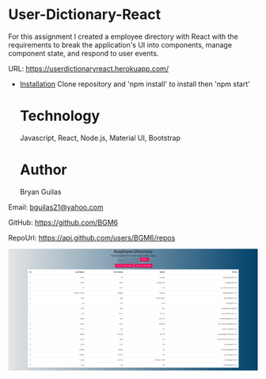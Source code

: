 # User-Dictionary-React
    
For this assignment I created a employee directory with React with the requirements to break the application's UI into components, manage component state, and respond to user events.

URL: https://userdictionaryreact.herokuapp.com/

* [Installation](#Installation)
Clone repository and 'npm install' to install then 'npm start'

    # Technology
    Javascript, React, Node.js, Material UI, Bootstrap
    
    # Author 
    Bryan Guilas
    
    
Email: bguilas21@yahoo.com
    
GitHub: https://github.com/BGM6
    
RepoUrl: https://api.github.com/users/BGM6/repos

![alt text](/src/assets/screenshot.PNG "Terminal Screenshot")
